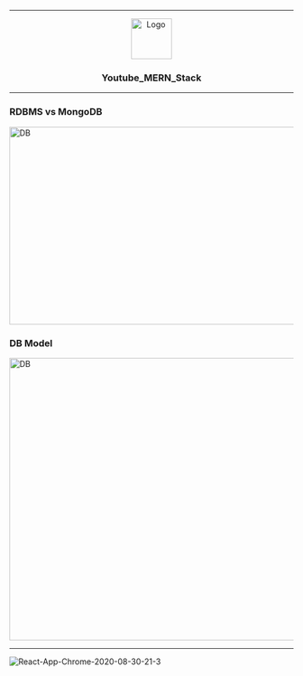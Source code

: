 * * *  
  
<p align="center">
  <a href="https://github.com/reyeon1209/Youtube_MERN_Stack">
    <img src="https://user-images.githubusercontent.com/46713032/85989157-1b252280-ba2b-11ea-9313-5976c8e8253b.png" alt="Logo" width="72" height="72">
  </a>
</p>

<h3 align="center">Youtube_MERN_Stack</h3>  
  
* * *  

<h3>RDBMS vs MongoDB</h3>  
<img src="https://user-images.githubusercontent.com/46713032/91253070-eec32380-e799-11ea-99a4-0d8b7e08ef5e.jpg" alt="DB" width="600" height="350">  


<h3>DB Model</h3>    
<img src="https://user-images.githubusercontent.com/46713032/91640946-28c34c80-ea5c-11ea-8500-eb6d4370e530.jpg" alt="DB" width="700" height="500">  

* * *  

![React-App-Chrome-2020-08-30-21-3](https://user-images.githubusercontent.com/46713032/91659476-c4ab9180-eb0a-11ea-8010-48f74e0d58b5.gif)
